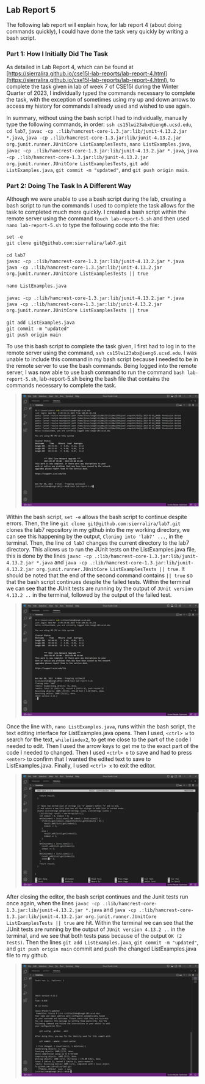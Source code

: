 ## Lab Report 5
The following lab report will explain how, for lab report 4 (about doing commands quickly), I could have done the task very quickly by writing a bash script.

### Part 1: How I Initially Did The Task
As detailed in Lab Report 4, which can be found at [https://sierralira.github.io/cse15l-lab-reports/lab-report-4.html](https://sierralira.github.io/cse15l-lab-reports/lab-report-4.html), 
to complete the task given in lab of week 7 of CSE15l during the Winter Quarter of 2023, I individually typed the commands necessary to complete the task, with the exception of 
sometimes using my up and down arrows to access my history for commands I already used and wished to use again.

In summary, without using the bash script I had to individually, manually type the following commands, in order: `ssh cs15lwi23abx@ieng6.ucsd.edu`, `cd lab7`, `javac -cp .:lib/hamcrest-core-1.3.jar:lib/junit-4.13.2.jar *.java`,
`java -cp .:lib/hamcrest-core-1.3.jar:lib/junit-4.13.2.jar org.junit.runner.JUnitCore ListExamplesTests`, `nano ListExamples.java`, `javac -cp .:lib/hamcrest-core-1.3.jar:lib/junit-4.13.2.jar *.java`, 
`java -cp .:lib/hamcrest-core-1.3.jar:lib/junit-4.13.2.jar org.junit.runner.JUnitCore ListExamplesTests`, `git add ListExamples.java`, `git commit -m "updated"`, and `git push origin main`.

### Part 2: Doing The Task In A Different Way 
Although we were unable to use a bash script during the lab, creating a bash script to run the commands I used to complete the task allows for the task to completed much 
more quickly. I created a bash script within the remote server using the command `touch lab-report-5.sh` and then used `nano lab-report-5.sh` to type the following code into the file:  

```
set -e
git clone git@github.com:sierralira/lab7.git

cd lab7
javac -cp .:lib/hamcrest-core-1.3.jar:lib/junit-4.13.2.jar *.java
java -cp .:lib/hamcrest-core-1.3.jar:lib/junit-4.13.2.jar org.junit.runner.JUnitCore ListExamplesTests || true

nano ListExamples.java

javac -cp .:lib/hamcrest-core-1.3.jar:lib/junit-4.13.2.jar *.java
java -cp .:lib/hamcrest-core-1.3.jar:lib/junit-4.13.2.jar org.junit.runner.JUnitCore ListExamplesTests || true

git add ListExamples.java
git commit -m "updated"
git push origin main
```

To use this bash script to complete the task given, I first had to log in to the remote server using the command, `ssh cs15lwi23abx@ieng6.ucsd.edu`. I was unable to 
include this command in my bash script because I needed to be in the remote server to use the bash commands. Being logged into the remote server, I was now able to use
bash command to run the command `bash lab-report-5.sh`, lab-report-5.sh being the bash file that contains the commands necessary to complete the task.

>![Image](lab-report-5-image-1.png)

Within the bash script, `set -e` allows the bash script to continue despite errors. Then, the line `git clone git@github.com:sierralira/lab7.git` clones the lab7 repository in my github 
into the my working directory, we can see this happening by the output, `Cloning into 'lab7' ...`, in the terminal. Then, the line `cd lab7` changes the current 
directory to the lab7 directory. This allows us to run the JUnit tests on the ListExamples.java file, this is done by the lines `javac -cp .:lib/hamcrest-core-1.3.jar:lib/junit-4.13.2.jar *.java` 
and `java -cp .:lib/hamcrest-core-1.3.jar:lib/junit-4.13.2.jar org.junit.runner.JUnitCore ListExamplesTests || true`. It should be noted that the end of the second 
command contains `|| true` so that the bash script continues despite the failed tests. Within the terminal we can see that the JUnit tests are running by the output 
of `JUnit version 4.13.2 ..` in the terminal, followed by the output of the failed test. 

>![Image](lab-report-5-image-2.png)

Once the line with, `nano ListExamples.java`, runs within the bash script, the text editing interface for ListExamples.java opens. Then I used, `<ctrl> w` to search for the text, `while(index2`, to get me 
close to the part of the code I needed to edit. Then I used the arrow keys to get me to the exact part of the code I needed to 
changed. Then I used `<ctrl> o` to save and had to press `<enter>` to confirm that I wanted the edited text to save to ListExamples.java. Finally, 
I used `<ctrl> x` to exit the editor. 

>![Image](lab-report-5-image-3.png)

After closing the editor, the bash script continues and the Junit tests run once again, when the lines `javac -cp .:lib/hamcrest-core-1.3.jar:lib/junit-4.13.2.jar *.java` and 
`java -cp .:lib/hamcrest-core-1.3.jar:lib/junit-4.13.2.jar org.junit.runner.JUnitCore ListExamplesTests || true` are hit.  Within the terminal we can see that the JUnit tests are running by the output 
of `JUnit version 4.13.2 ..` in the terminal, and we see that both tests pass because of the output `OK (2 Tests)`. Then the lines `git add ListExamples.java`, 
`git commit -m "updated"`, and `git push origin main` commit and push the changed ListExamples.java file to my github. 

>![Image](lab-report-5-image-4.png)



